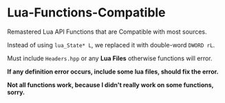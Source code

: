 # Lua-Functions-Compatible

Remastered Lua API Functions that are Compatible with most sources.

Instead of using `lua_State* L`, we replaced it with double-word `DWORD rL`.

Must include `Headers.hpp` or any **Lua Files** otherwise functions will error.

**If any definition error occurs, include some lua files, should fix the error.**

**Not all functions work, because I didn't really work on some functions, sorry.**
